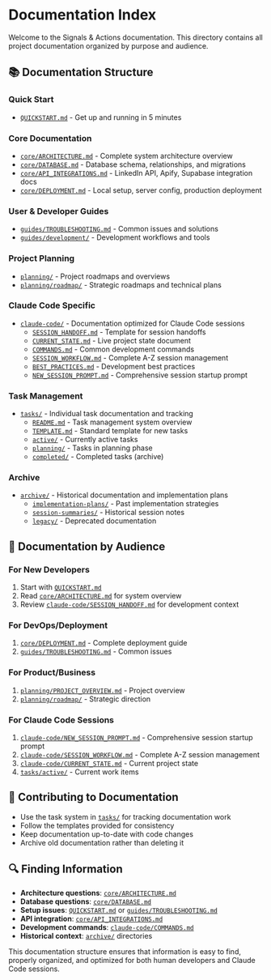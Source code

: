 # Documentation Index

Welcome to the Signals & Actions documentation. This directory contains all project documentation organized by purpose and audience.

## 📚 Documentation Structure

### Quick Start
- [`QUICKSTART.md`](QUICKSTART.md) - Get up and running in 5 minutes

### Core Documentation
- [`core/ARCHITECTURE.md`](core/ARCHITECTURE.md) - Complete system architecture overview
- [`core/DATABASE.md`](core/DATABASE.md) - Database schema, relationships, and migrations
- [`core/API_INTEGRATIONS.md`](core/API_INTEGRATIONS.md) - LinkedIn API, Apify, Supabase integration docs
- [`core/DEPLOYMENT.md`](core/DEPLOYMENT.md) - Local setup, server config, production deployment

### User & Developer Guides
- [`guides/TROUBLESHOOTING.md`](guides/TROUBLESHOOTING.md) - Common issues and solutions
- [`guides/development/`](guides/development/) - Development workflows and tools

### Project Planning
- [`planning/`](planning/) - Project roadmaps and overviews
- [`planning/roadmap/`](planning/roadmap/) - Strategic roadmaps and technical plans

### Claude Code Specific
- [`claude-code/`](claude-code/) - Documentation optimized for Claude Code sessions
  - [`SESSION_HANDOFF.md`](claude-code/SESSION_HANDOFF.md) - Template for session handoffs
  - [`CURRENT_STATE.md`](claude-code/CURRENT_STATE.md) - Live project state document
  - [`COMMANDS.md`](claude-code/COMMANDS.md) - Common development commands
  - [`SESSION_WORKFLOW.md`](claude-code/SESSION_WORKFLOW.md) - Complete A-Z session management
  - [`BEST_PRACTICES.md`](claude-code/BEST_PRACTICES.md) - Development best practices
  - [`NEW_SESSION_PROMPT.md`](claude-code/NEW_SESSION_PROMPT.md) - Comprehensive session startup prompt

### Task Management
- [`tasks/`](tasks/) - Individual task documentation and tracking
  - [`README.md`](tasks/README.md) - Task management system overview
  - [`TEMPLATE.md`](tasks/TEMPLATE.md) - Standard template for new tasks
  - [`active/`](tasks/active/) - Currently active tasks
  - [`planning/`](tasks/planning/) - Tasks in planning phase
  - [`completed/`](tasks/completed/) - Completed tasks (archive)

### Archive
- [`archive/`](archive/) - Historical documentation and implementation plans
  - [`implementation-plans/`](archive/implementation-plans/) - Past implementation strategies
  - [`session-summaries/`](archive/session-summaries/) - Historical session notes
  - [`legacy/`](archive/legacy/) - Deprecated documentation

## 🎯 Documentation by Audience

### For New Developers
1. Start with [`QUICKSTART.md`](QUICKSTART.md)
2. Read [`core/ARCHITECTURE.md`](core/ARCHITECTURE.md) for system overview
3. Review [`claude-code/SESSION_HANDOFF.md`](claude-code/SESSION_HANDOFF.md) for development context

### For DevOps/Deployment
1. [`core/DEPLOYMENT.md`](core/DEPLOYMENT.md) - Complete deployment guide
2. [`guides/TROUBLESHOOTING.md`](guides/TROUBLESHOOTING.md) - Common issues

### For Product/Business
1. [`planning/PROJECT_OVERVIEW.md`](planning/PROJECT_OVERVIEW.md) - Project overview
2. [`planning/roadmap/`](planning/roadmap/) - Strategic direction

### For Claude Code Sessions
1. [`claude-code/NEW_SESSION_PROMPT.md`](claude-code/NEW_SESSION_PROMPT.md) - Comprehensive session startup prompt
2. [`claude-code/SESSION_WORKFLOW.md`](claude-code/SESSION_WORKFLOW.md) - Complete A-Z session management
3. [`claude-code/CURRENT_STATE.md`](claude-code/CURRENT_STATE.md) - Current project state
4. [`tasks/active/`](tasks/active/) - Current work items

## 📝 Contributing to Documentation

- Use the task system in [`tasks/`](tasks/) for tracking documentation work
- Follow the templates provided for consistency
- Keep documentation up-to-date with code changes
- Archive old documentation rather than deleting it

## 🔍 Finding Information

- **Architecture questions**: [`core/ARCHITECTURE.md`](core/ARCHITECTURE.md)
- **Database questions**: [`core/DATABASE.md`](core/DATABASE.md)
- **Setup issues**: [`QUICKSTART.md`](QUICKSTART.md) or [`guides/TROUBLESHOOTING.md`](guides/TROUBLESHOOTING.md)
- **API integration**: [`core/API_INTEGRATIONS.md`](core/API_INTEGRATIONS.md)
- **Development commands**: [`claude-code/COMMANDS.md`](claude-code/COMMANDS.md)
- **Historical context**: [`archive/`](archive/) directories

This documentation structure ensures that information is easy to find, properly organized, and optimized for both human developers and Claude Code sessions.